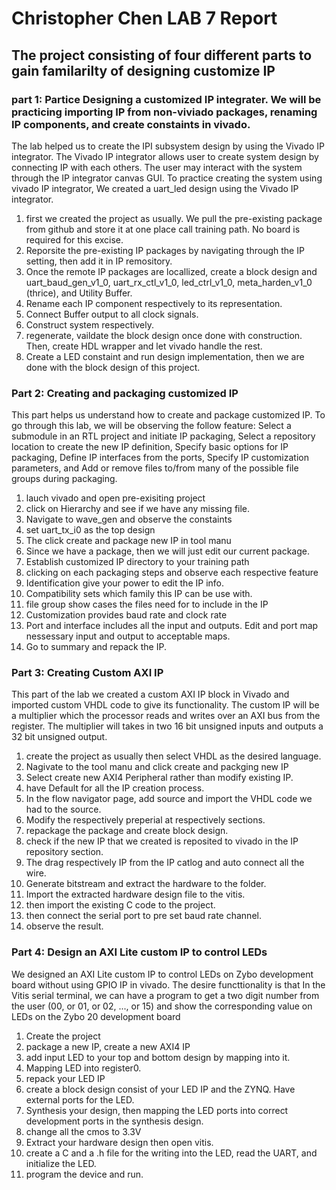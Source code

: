 # Christopher Chen LAB 7 Report 
## The project consisting of four different parts to gain familarilty of designing customize IP
### part 1: Partice Designing a customized IP integrater. We will be practicing importing IP from non-viviado packages, renaming IP components, and create constaints in vivado.
The lab helped us to create the IPI subsystem design by using the Vivado IP integrator. The Vivado IP integrator allows user to create system design by connecting IP with each others. The user may interact with the system through the IP integrator canvas GUI. To practice creating the system using vivado IP integrator, We created a uart_led design using the Vivado IP integrator.  
1. first we created the project as usually. We pull the pre-existing package from github and store it at one place call training path. No board is required for this excise.
2. Reporsite the pre-existing IP packages by navigating through the IP setting, then add it in IP remository.
3. Once the remote IP packages are locallized, create a block design and uart_baud_gen_v1_0, uart_rx_ctl_v1_0, led_ctrl_v1_0, meta_harden_v1_0 (thrice), and Utility Buffer.
4. Rename each IP component respectively to its representation.
5. Connect Buffer output to all clock signals.
6. Construct system respectively.
7. regenerate, vaildate the block design once done with construction. Then, create HDL wrapper and let vivado handle the rest.
8. Create a LED constaint and run design implementation, then we are done with the block design of this project.

### Part 2: Creating and packaging customized IP
This part helps us understand how to create and package customized IP. To go through this lab, we will be observing the follow feature: Select a submodule in an RTL project and initiate IP packaging, Select a repository location to create the new IP definition, Specify basic options for IP packaging, Define IP interfaces from the ports, Specify IP customization parameters, and Add or remove files to/from many of the possible file groups during packaging.

1. lauch vivado and open pre-exisiting project
2. click on Hierarchy and see if we have any missing file.
3. Navigate to wave_gen and observe the constaints
4. set uart_tx_i0 as the top design
5. The click create and package new IP in tool manu
6. Since we have a package, then we will just edit our current package.
7. Establish customized IP directory to your training path
8. clicking on each packaging steps and observe each respective feature
9. Identification give your power to edit the IP info.
10. Compatibility sets which family this IP can be use with.
11. file group show cases the files need for to include in the IP
12. Customization provides baud rate and clock rate
13. Port and interface includes all the input and outputs. Edit and port map nessessary input and output to acceptable maps.
14. Go to summary and repack the IP.

### Part 3: Creating Custom AXI IP
This part of the lab we created a custom AXI IP block in Vivado and imported custom VHDL code to give its functionality. The custom IP will be a multiplier which the processor reads and writes over an AXI bus from the register. The multiplier will takes in two 16 bit unsigned inputs and outputs a 32 bit unsigned output.
1. create the project as usually then select VHDL as the desired language.
2. Nagivate to the tool manu and click create and packging new IP
3. Select create new AXI4 Peripheral rather than modify existing IP.
4. have Default for all the IP creation process.
5. In the flow navigator page, add source and import the VHDL code we had to the source.
6. Modify the respectively preperial at respectively sections.
7. repackage the package and create block design.
8. check if the new IP that we created is reposited to vivado in the IP repository section.
9. The drag respectively IP from the IP catlog and auto connect all the wire.
10. Generate bitstream and extract the hardware to the folder.
11. Import the extracted hardware design file to the vitis.
12. then import the existing C code to the project.
13. then connect the serial port to pre set baud rate channel.
14. observe the result.

### Part 4: Design an AXI Lite custom IP to control LEDs
We designed an AXI Lite custom IP to control LEDs on Zybo development board without using GPIO IP in vivado. The desire functtionality is that In the Vitis serial terminal, we can have a program to get a two digit number from the user (00, or 01, or 02, ..., or 15) and show the corresponding value on LEDs on the Zybo 20 development board

1. Create the project
2. package a new IP, create a new AXI4 IP
3. add input LED to your top and bottom design by mapping into it.
4. Mapping LED into register0.
5. repack your LED IP
6. create a block design consist of your LED IP and the ZYNQ. Have external ports for the LED.
7. Synthesis your design, then mapping the LED ports into correct development ports in the synthesis design.
8. change all the cmos to 3.3V
9. Extract your hardware design then open vitis.
10. create a C and a .h file for the writing into the LED, read the UART, and initialize the LED.
11. program the  device and run.




